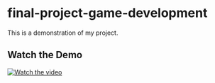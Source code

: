 # final-project-game-development

This is a demonstration of my project.

## Watch the Demo

[![Watch the video](./videos/thumbnail.jpg)](./demo.mp4)
